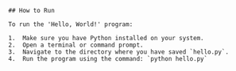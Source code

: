 
    ## How to Run

    To run the 'Hello, World!' program:

    1.  Make sure you have Python installed on your system.
    2.  Open a terminal or command prompt.
    3.  Navigate to the directory where you have saved `hello.py`.
    4.  Run the program using the command: `python hello.py`
